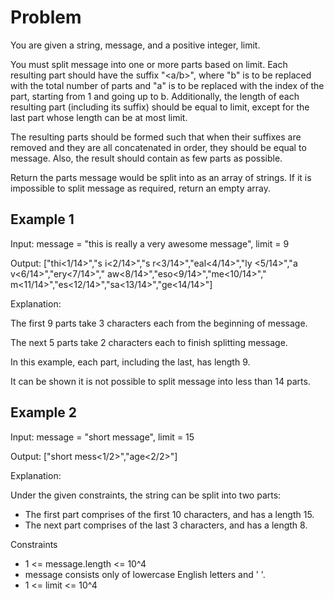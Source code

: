 # Problem

You are given a string, message, and a positive integer, limit.

You must split message into one or more parts based on limit. Each resulting part should have the suffix "<a/b>", where "b" is to be replaced with the total number of parts and "a" is to be replaced with the index of the part, starting from 1 and going up to b. Additionally, the length of each resulting part (including its suffix) should be equal to limit, except for the last part whose length can be at most limit.

The resulting parts should be formed such that when their suffixes are removed and they are all concatenated in order, they should be equal to message. Also, the result should contain as few parts as possible.

Return the parts message would be split into as an array of strings. If it is impossible to split message as required, return an empty array.

## Example 1

Input: message = "this is really a very awesome message", limit = 9

Output: ["thi<1/14>","s i<2/14>","s r<3/14>","eal<4/14>","ly <5/14>","a v<6/14>","ery<7/14>"," aw<8/14>","eso<9/14>","me<10/14>"," m<11/14>","es<12/14>","sa<13/14>","ge<14/14>"]

Explanation:

The first 9 parts take 3 characters each from the beginning of message.

The next 5 parts take 2 characters each to finish splitting message. 

In this example, each part, including the last, has length 9. 

It can be shown it is not possible to split message into less than 14 parts.

## Example 2

Input: message = "short message", limit = 15

Output: ["short mess<1/2>","age<2/2>"]

Explanation:

Under the given constraints, the string can be split into two parts: 

- The first part comprises of the first 10 characters, and has a length 15.
- The next part comprises of the last 3 characters, and has a length 8.
 
Constraints

- 1 <= message.length <= 10^4
- message consists only of lowercase English letters and ' '.
- 1 <= limit <= 10^4
